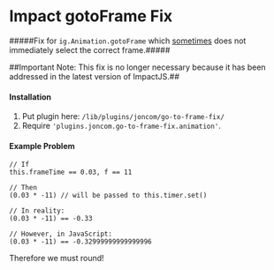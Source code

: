 Impact gotoFrame Fix
==========

#####Fix for `ig.Animation.gotoFrame` which [sometimes](http://impactjs.com/forums/help/ig-animation-is-skipping-certain-frames) does not immediately select the correct frame.#####

##Important Note: This fix is no longer necessary because it has been addressed in the latest version of ImpactJS.##

#### Installation ####
1. Put plugin here: `/lib/plugins/joncom/go-to-frame-fix/`
2. Require `'plugins.joncom.go-to-frame-fix.animation'`.

#### Example Problem ####

```
// If
this.frameTime == 0.03, f == 11

// Then
(0.03 * -11) // will be passed to this.timer.set()

// In reality:
(0.03 * -11) == -0.33

// However, in JavaScript:
(0.03 * -11) == -0.32999999999999996
```
Therefore we must round!